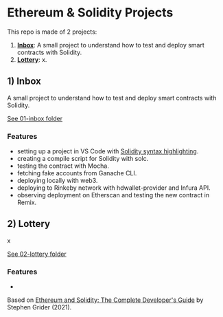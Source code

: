 # Ethereum & Solidity Projects

This repo is made of 2 projects:

1. [**Inbox**](#inbox): A small project to understand how to test and deploy smart contracts with Solidity.
2. [**Lottery**](#lottery): x.

## <a name="inbox"></a> 1) Inbox

A small project to understand how to test and deploy smart contracts with Solidity.

[See 01-inbox folder](https://github.com/solygambas/ethereum-solidity/tree/main/01-inbox)

### Features

- setting up a project in VS Code with [Solidity syntax highlighting](https://marketplace.visualstudio.com/items?itemName=JuanBlanco.solidity).
- creating a compile script for Solidity with solc.
- testing the contract with Mocha.
- fetching fake accounts from Ganache CLI.
- deploying locally with web3.
- deploying to Rinkeby network with hdwallet-provider and Infura API.
- observing deployment on Etherscan and testing the new contract in Remix.

## <a name="lottery"></a> 2) Lottery

x

[See 02-lottery folder](https://github.com/solygambas/ethereum-solidity/tree/main/02-lottery)

### Features

-

Based on [Ethereum and Solidity: The Complete Developer's Guide](https://www.udemy.com/course/ethereum-and-solidity-the-complete-developers-guide/) by Stephen Grider (2021).
